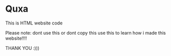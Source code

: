 # Quxa
This is HTML website code




Please note:
dont use this or dont copy this use this to learn how i made this website!!!!

THANK YOU :)))


